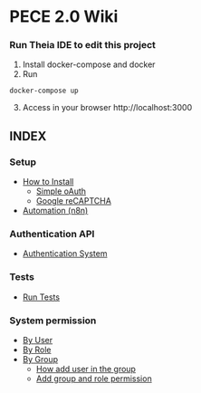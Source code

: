 # PECE 2.0 Wiki

### Run Theia IDE to edit this project
1) Install docker-compose and docker
2)  Run
```shell
docker-compose up
```
3) Access in your browser http://localhost:3000

## INDEX

### Setup
* [How to Install](install/index.md)
    - [Simple oAuth](auth/oauth.md)
    - [Google reCAPTCHA](auth/recaptcha.md)   
* [Automation (n8n)](n8n/index.md)

### Authentication API
* [Authentication System](auth/index.md)

### Tests
* [Run Tests](tests/index.md)

### System permission
* [By User](permissions/user.md)
* [By Role](permissions/role.md)
* [By Group](permissions/group.md)
    - [How add user in the group](permissions/group.md#usergroup)
    - [Add group and role permission](permissions/group.md#grouprole)